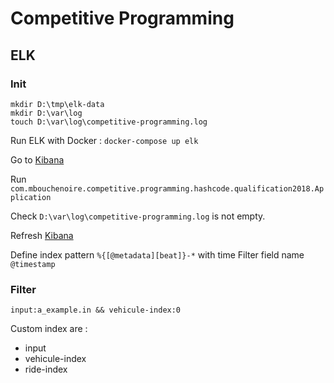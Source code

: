 # Competitive Programming

## ELK

### Init

```
mkdir D:\tmp\elk-data
mkdir D:\var\log
touch D:\var\log\competitive-programming.log
```

Run ELK with Docker : `docker-compose up elk`

Go to [Kibana](http://localhost:5601)

Run `com.mbouchenoire.competitive.programming.hashcode.qualification2018.Application`

Check `D:\var\log\competitive-programming.log` is not empty.

Refresh [Kibana](http://localhost:5601)

Define index pattern `%{[@metadata][beat]}-*` with time Filter field name `@timestamp`

### Filter
`input:a_example.in && vehicule-index:0`

Custom index are :
* input
* vehicule-index
* ride-index